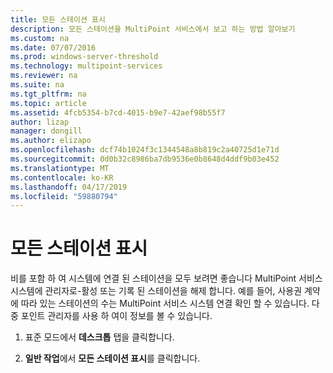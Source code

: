 ```yaml
---
title: 모든 스테이션 표시
description: 모든 스테이션을 MultiPoint 서비스에서 보고 하는 방법 알아보기
ms.custom: na
ms.date: 07/07/2016
ms.prod: windows-server-threshold
ms.technology: multipoint-services
ms.reviewer: na
ms.suite: na
ms.tgt_pltfrm: na
ms.topic: article
ms.assetid: 4fcb5354-b7cd-4015-b9e7-42aef98b55f7
author: lizap
manager: dongill
ms.author: elizapo
ms.openlocfilehash: dcf74b1024f3c1344548a8b819c2a40725d1e71d
ms.sourcegitcommit: 0d0b32c8986ba7db9536e0b8648d4ddf9b03e452
ms.translationtype: MT
ms.contentlocale: ko-KR
ms.lasthandoff: 04/17/2019
ms.locfileid: "59880794"
---
```

# <a name="show-all-stations"></a>모든 스테이션 표시
비를 포함 하 여 시스템에 연결 된 스테이션을 모두 보려면 좋습니다 MultiPoint 서비스 시스템에 관리자로\-활성 또는 기록 된 스테이션을 해제 합니다. 예를 들어, 사용권 계약에 따라 있는 스테이션의 수는 MultiPoint 서비스 시스템 연결 확인 할 수 있습니다. 다중 포인트 관리자를 사용 하 여이 정보를 볼 수 있습니다.  
  
1.  표준 모드에서 **데스크톱** 탭을 클릭합니다.  
  
2.  **일반 작업**에서 **모든 스테이션 표시**를 클릭합니다.